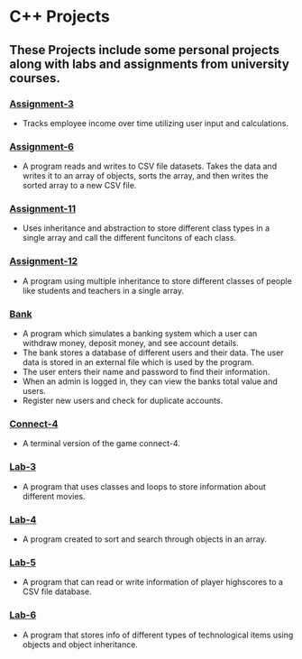 # C++ Projects
## These Projects include some personal projects along with labs and assignments from university courses.

### [Assignment-3](Assignment-3)
- Tracks employee income over time utilizing user input and calculations.

### [Assignment-6](Assignment-6)
- A program reads and writes to CSV file datasets. Takes the data and writes it to an array of objects, sorts the array, and then writes the sorted array to a new CSV file.

### [Assignment-11](Assignment-11)
- Uses inheritance and abstraction to store different class types in a single array and call the different funcitons of each class.

### [Assignment-12](Assignment-12)
- A program using multiple inheritance to store different classes of people like students and teachers in a single array.

### [Bank](Bank)
- A program which simulates a banking system which a user can withdraw money, deposit money, and see account details. 
-	The bank stores a database of different users and their data. The user data is stored in an external file which is used by the program.
-	The user enters their name and password to find their information. 
-	When an admin is logged in, they can view the banks total value and users.
-	Register new users and check for duplicate accounts.


### [Connect-4](Connect-4)
- A terminal version of the game connect-4.

### [Lab-3](Lab-3)
- A program that uses classes and loops to store information about different movies.

### [Lab-4](Lab-4)
- A program created to sort and search through objects in an array.

### [Lab-5](Lab-5)
- A program that can read or write information of player highscores to a CSV file database.

### [Lab-6](Lab-6)
- A program that stores info of different types of technological items using objects and object inheritance.


